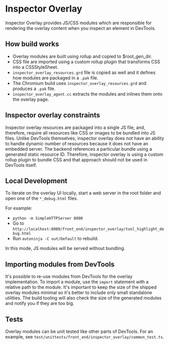 # Inspector Overlay

Inspector Overlay provides JS/CSS modules which are responsible for rendering the overlay content when you inspect an element in DevTools.

## How build works

- Overlay modules are built using rollup and copied to $root_gen_dir.
- CSS file are imported using a custom rollup plugin that transforms CSS into a CSSStyleSheet.
- `inspector_overlay_resources.grd` file is copied as well and it defines how modules are packaged in a `.pak` file.
- The Chromium build uses `inspector_overlay_resources.grd` and produces a `.pak` file.
- `inspector_overlay_agent.cc` extracts the modules and inlines them onto the overlay page.

## Inspector overlay constraints

Inspector overlay resources are packaged into a single JS file, and, therefore, require all resources like CSS
or images to be bundled into JS files. Unlike DevTools themselves, inspector overlay does not have an ability to
handle dynamic number of resources because it does not have an embedded server. The backend references a particular
bundle using a generated static resource ID. Therefore, inspector overlay is using a custom rollup plugin to bundle
CSS and that approach should not be used in DevTools itself.

## Local Development

To iterate on the overlay UI locally, start a web server in the root folder and open one of the `*_debug.html` files.

For example:

- `python -m SimpleHTTPServer 8000`
- Go to `http://localhost:8000/front_end/inspector_overlay/tool_highlight_debug.html`
- Run `autoninja -C out/Default` to rebuild.

In this mode, JS modules will be served without bundling.

## Importing modules from DevTools

It's possible to re-use modules from DevTools for the overlay implementation.
To import a module, use the `import` statement with a relative path to the module.
It's important to keep the size of the shipped overlay modules minimal so it's better to
include only small standalone utilities. The build tooling will also check the size of the
generated modules and notify you if they are too big.

## Tests

Overlay modules can be unit tested like other parts of DevTools. For an example, see `test/unittests/front_end/inspector_overlay/common_test.ts`.
